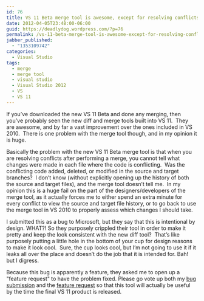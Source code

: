 ```yaml
---
id: 76
title: VS 11 Beta merge tool is awesome, except for resolving conflicts
date: 2012-04-05T23:48:00-06:00
guid: https://deadlydog.wordpress.com/?p=76
permalink: /vs-11-beta-merge-tool-is-awesome-except-for-resolving-conflicts/
jabber_published:
  - "1353109742"
categories:
  - Visual Studio
tags:
  - merge
  - merge tool
  - visual studio
  - Visual Studio 2012
  - VS
  - VS 11
---
```

If you&#8217;ve downloaded the new VS 11 Beta and done any merging, then you&#8217;ve probably seen the new diff and merge tools built into VS 11.&#160; They are awesome, and by far a vast improvement over the ones included in VS 2010.&#160; There is one problem with the merge tool though, and in my opinion it is huge.

Basically the problem with the new VS 11 Beta merge tool is that when you are resolving conflicts after performing a merge, you cannot tell what changes were made in each file where the code is conflicting.&#160; Was the conflicting code added, deleted, or modified in the source and target branches?&#160; I don&#8217;t know (without explicitly opening up the history of both the source and target files), and the merge tool doesn&#8217;t tell me.&#160; In my opinion this is a huge fail on the part of the designers/developers of the merge tool, as it actually forces me to either spend an extra minute for every conflict to view the source and target file history, or to go back to use the merge tool in VS 2010 to properly assess which changes I should take.

I submitted this as a bug to Microsoft, but they say that this is intentional by design. WHAT?! So they purposely crippled their tool in order to make it pretty and keep the look consistent with the new diff tool?&#160; That&#8217;s like purposely putting a little hole in the bottom of your cup for design reasons to make it look cool.&#160; Sure, the cup looks cool, but I&#8217;m not going to use it if it leaks all over the place and doesn&#8217;t do the job that it is intended for. Bah! but I digress.

Because this bug is apparently a feature, they asked me to open up a "feature request" to have the problem fixed. Please go vote up both my [bug submission](https://connect.microsoft.com/VisualStudio/feedback/details/734678/tfs-11-beta-merge-tool-code-change-conflicts-are-not-clear) and the [feature request](http://visualstudio.uservoice.com/forums/121579-visual-studio/suggestions/2741136-change-vs-11-merge-tool-conflict-coloring-to-conve) so that this tool will actually be useful by the time the final VS 11 product is released.

